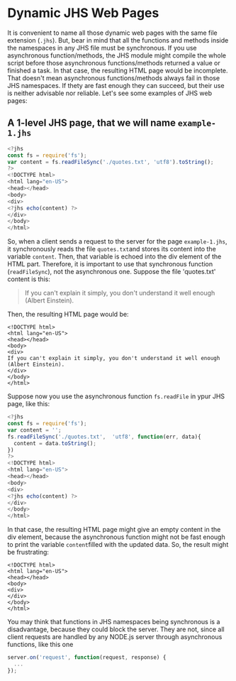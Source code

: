 # Dynamic JHS Web Pages

It is convenient to name all those dynamic web pages with the same file extension (`.jhs`). But, bear in mind that all the functions and methods inside the namespaces in any JHS file must be synchronous. If you use asynchronous function/methods, the JHS module might compile the whole script before those asynchronous functions/methods returned a value  or finished a task. In that case, the resulting HTML page would be incomplete. That doesn't mean asynchronous  functions/methods always fail in those JHS namespaces. If thety are fast enough they can succeed, but their use is neither advisable nor reliable. Let's see some examples of JHS web pages:

## A 1-level JHS page, that we will name `example-1.jhs`
```javascript
<?jhs
const fs = require('fs');
var content = fs.readFileSync('./quotes.txt', 'utf8').toString();
?>
<!DOCTYPE html> 
<html lang="en-US">
<head></head>
<body>
<div>
<?jhs echo(content) ?>
</div>
</body>
</html>
```
So, when a client sends a request to the server for the page `example-1.jhs`, it synchronously reads the file `quotes.txt`and stores its content into the variable `content`. Then, that variable is echoed into the div element of the HTML part. Therefore, it is important to use that synchronous function (`readFileSync`), not the asynchronous one. Suppose the file 'quotes.txt' content is this:

> If you can't explain it simply, you don't understand it well enough (Albert Einstein). 

Then, the resulting HTML page would be:
```
<!DOCTYPE html> 
<html lang="en-US">
<head></head>
<body>
<div>
If you can't explain it simply, you don't understand it well enough (Albert Einstein). 
</div>
</body>
</html>
```
Suppose now you use the asynchronous function `fs.readFile` in ypur JHS page, like this:
```javascript
<?jhs
const fs = require('fs');
var content = '';
fs.readFileSync('./quotes.txt',  'utf8', function(err, data){
  content = data.toString();
})
?>
<!DOCTYPE html> 
<html lang="en-US">
<head></head>
<body>
<div>
<?jhs echo(content) ?>
</div>
</body>
</html>
```
In that case, the resulting HTML page might give an empty content in the div element, because the asynchronous function might not be fast enough to print the variable `content`filled with the updated data. So, the result might be frustrating:
```
<!DOCTYPE html> 
<html lang="en-US">
<head></head>
<body>
<div>
</div>
</body>
</html>
```
You may think that functions in JHS namespaces being synchronous is a disadvantage, because they could block the server. They are not, since all client requests are handled by any NODE.js server through asynchronous functions, like this one
```javascript
server.on('request', function(request, response) {
  ...
});
```
